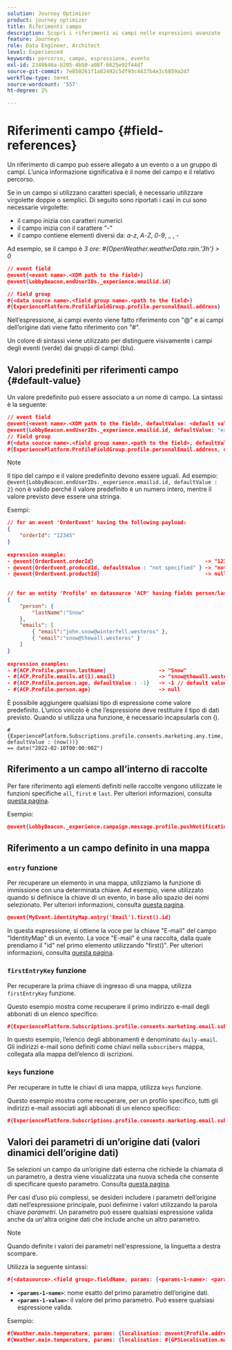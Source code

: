 ```yaml
---
solution: Journey Optimizer
product: journey optimizer
title: Riferimenti campo
description: Scopri i riferimenti ai campi nelle espressioni avanzate
feature: Journeys
role: Data Engineer, Architect
level: Experienced
keywords: percorso, campo, espressione, evento
exl-id: 2348646a-b205-4b50-a08f-6625e92f44d7
source-git-commit: 7e850261f1a82492c5df93c4437b4e3c6859a2d7
workflow-type: tm+mt
source-wordcount: '557'
ht-degree: 2%

---
```


# Riferimenti campo {#field-references}

Un riferimento di campo può essere allegato a un evento o a un gruppo di campi. L’unica informazione significativa è il nome del campo e il relativo percorso.

Se in un campo si utilizzano caratteri speciali, è necessario utilizzare virgolette doppie o semplici. Di seguito sono riportati i casi in cui sono necessarie virgolette:

* il campo inizia con caratteri numerici
* il campo inizia con il carattere &quot;-&quot;
* il campo contiene elementi diversi da: _a_-_z_, _A_-_Z_, _0_-_9_, _ , _-_

Ad esempio, se il campo è _3 ore_: _#{OpenWeather.weatherData.rain.&#39;3h&#39;} > 0_

```json
// event field
@event{<event name>.<XDM path to the field>}
@event{LobbyBeacon.endUserIDs._experience.emailid.id}

// field group
#{<data source name>.<field group name>.<path to the field>}
#{ExperiencePlatform.ProfileFieldGroup.profile.personalEmail.address}
```

Nell’espressione, ai campi evento viene fatto riferimento con &quot;@&quot; e ai campi dell’origine dati viene fatto riferimento con &quot;#&quot;.

Un colore di sintassi viene utilizzato per distinguere visivamente i campi degli eventi (verde) dai gruppi di campi (blu).

## Valori predefiniti per riferimenti campo {#default-value}

Un valore predefinito può essere associato a un nome di campo. La sintassi è la seguente:

```json
// event field
@event{<event name>.<XDM path to the field>, defaultValue: <default value expression>}
@event{LobbyBeacon.endUserIDs._experience.emailid.id, defaultValue: "example@adobe.com"}
// field group
#{<data source name>.<field group name>.<path to the field>, defaultValue: <default value expression>}
#{ExperiencePlatform.ProfileFieldGroup.profile.personalEmail.address, defaultValue: "example@adobe.com"}
```

>[!NOTE]
>
>Il tipo del campo e il valore predefinito devono essere uguali. Ad esempio: `@event{LobbyBeacon.endUserIDs._experience.emailid.id, defaultValue : 2}` non è valido perché il valore predefinito è un numero intero, mentre il valore previsto deve essere una stringa.

Esempi:

```json
// for an event 'OrderEvent' having the following payload:
{
    "orderId": "12345"
}
 
expression example:
- @event{OrderEvent.orderId}                                    -> "12345"
- @event{OrderEvent.producdId, defaultValue : "not specified" } -> "not specified" // default value, productId is not a field present in the payload
- @event{OrderEvent.productId}                                  -> null
 
 
// for an entity 'Profile' on datasource 'ACP' having fields person/lastName, with fetched data such as:
{
    "person": {
        "lastName":"Snow"
    },
    "emails": [
        { "email":"john.snow@winterfell.westeros" },
        { "email":"snow@thewall.westeros" }
    ]
}
 
expression examples:
- #{ACP.Profile.person.lastName}                 -> "Snow"
- #{ACP.Profile.emails.at(1).email}              -> "snow@thewall.westeros"
- #{ACP.Profile.person.age, defaultValue : -1}   -> -1 // default value, age is not a field present in the payload
- #{ACP.Profile.person.age}                      -> null
```

È possibile aggiungere qualsiasi tipo di espressione come valore predefinito. L’unico vincolo è che l’espressione deve restituire il tipo di dati previsto. Quando si utilizza una funzione, è necessario incapsularla con ().

```
#{ExperiencePlatform.Subscriptions.profile.consents.marketing.any.time, defaultValue : (now())} 
== date("2022-02-10T00:00:00Z")
```

## Riferimento a un campo all’interno di raccolte

Per fare riferimento agli elementi definiti nelle raccolte vengono utilizzate le funzioni specifiche `all`, `first` e `last`. Per ulteriori informazioni, consulta [questa pagina](../expression/collection-management-functions.md).

Esempio:

```json
@event{LobbyBeacon._experience.campaign.message.profile.pushNotificationTokens.all()
```

## Riferimento a un campo definito in una mappa

### `entry` funzione

Per recuperare un elemento in una mappa, utilizziamo la funzione di immissione con una determinata chiave. Ad esempio, viene utilizzato quando si definisce la chiave di un evento, in base allo spazio dei nomi selezionato. Per ulteriori informazioni, consulta [questa pagina](../../event/about-creating.md#select-the-namespace).

```json
@event{MyEvent.identityMap.entry('Email').first().id}
```

In questa espressione, si ottiene la voce per la chiave &quot;E-mail&quot; del campo &quot;IdentityMap&quot; di un evento. La voce &quot;E-mail&quot; è una raccolta, dalla quale prendiamo il &quot;id&quot; nel primo elemento utilizzando &quot;first()&quot;. Per ulteriori informazioni, consulta [questa pagina](../expression/collection-management-functions.md).

### `firstEntryKey` funzione

Per recuperare la prima chiave di ingresso di una mappa, utilizza `firstEntryKey` funzione.

Questo esempio mostra come recuperare il primo indirizzo e-mail degli abbonati di un elenco specifico:

```json
#{ExperiencePlatform.Subscriptions.profile.consents.marketing.email.subscriptions.entry('daily-email').subscribers.firstEntryKey()}
```

In questo esempio, l’elenco degli abbonamenti è denominato `daily-email`. Gli indirizzi e-mail sono definiti come chiavi nella `subscribers` mappa, collegata alla mappa dell’elenco di iscrizioni.

### `keys` funzione

Per recuperare in tutte le chiavi di una mappa, utilizza `keys` funzione.

Questo esempio mostra come recuperare, per un profilo specifico, tutti gli indirizzi e-mail associati agli abbonati di un elenco specifico:

```json
#{ExperiencePlatform.Subscriptions.profile.consents.marketing.email.subscriptions.entry('daily-mail').subscribers.keys()
```

## Valori dei parametri di un’origine dati (valori dinamici dell’origine dati)

Se selezioni un campo da un’origine dati esterna che richiede la chiamata di un parametro, a destra viene visualizzata una nuova scheda che consente di specificare questo parametro. Consulta [questa pagina](../expression/expressionadvanced.md).

Per casi d’uso più complessi, se desideri includere i parametri dell’origine dati nell’espressione principale, puoi definirne i valori utilizzando la parola chiave _parametri_. Un parametro può essere qualsiasi espressione valida anche da un&#39;altra origine dati che include anche un altro parametro.

>[!NOTE]
>
>Quando definite i valori dei parametri nell&#39;espressione, la linguetta a destra scompare.

Utilizza la seguente sintassi:

```json
#{<datasource>.<field group>.fieldName, params: {<params-1-name>: <params-1-value>, <params-2-name>: <params-2-value>}}
```

* **`<params-1-name>`**: nome esatto del primo parametro dell’origine dati.
* **`<params-1-value>`**: il valore del primo parametro. Può essere qualsiasi espressione valida.

Esempio:

```json
#{Weather.main.temperature, params: {localisation: @event{Profile.address.localisation}}}
#{Weather.main.temperature, params: {localisation: #{GPSLocalisation.main.coordinates, params: {city: @event{Profile.address.city}}}}}
```
